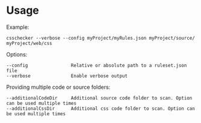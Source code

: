 Usage
=====

Example: 

    csschecker --verbose --config myProject/myRules.json myProject/source/ myProject/web/css

Options:

    --config                Relative or absolute path to a ruleset.json file
    --verbose               Enable verbose output

Providing multiple code or source folders:

    --additionalCodeDir     Additional source code folder to scan. Option can be used multiple times
    --additionalCssDir      Additional css code folder to scan. Option can be used multiple times
